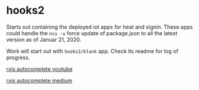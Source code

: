 # hooks2

Starts out containing the deployed iot apps for heat and signin. These apps could handle the `ncu -u` force update of package.json to all the latest version as of Januar 21, 2020.

Work will start out with `hooks2/blank` app. Check its readme for log of progress.


[rxjs autocomplete youtube](https://www.youtube.com/watch?v=gIMMkX4VZ54&t=812s)

[rxjs autocomplete medium](https://medium.com/@rachel.poulos/wreck-the-web-with-observables-how-to-make-an-autocomplete-search-with-rxjs-bd588ad91b1b)